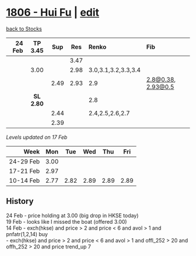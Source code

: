 # [1806 - Hui Fu](https://alwinwoo.github.io/stocks/1806.html) | [edit](https://github.com/alwinwoo/alwinwoo.github.io/edit/master/stocks/1806.md)
[back to Stocks](https://alwinwoo.github.io/stocks.html)

| 24 Feb  | **TP 3.45**     | Sup   | Res   | Renko | Fib
| ---:    | :---:           | :---: | :---: | :---  | :---
|         |                 |       | 3.47  | 
|         | 3.00            |       | 2.98  | 3.0,3.1,3.2,3.3,3.4
|         |                 | 2.49  | 2.93  | 2.9   | 2.8@0.38, 2.93@0.5
|         | **SL 2.80**     |       |       | 2.8
|         |                 | 2.44  |       | 2.4,2.5,2.6,2.7
|         |                 | 2.39  |       | 

*Levels updated on 17 Feb*

Week      | Mon   | Tue   | Wed   | Thu   | Fri   |
---:      | :---: | :---: | :---: | :---: | :---: |
24-29 Feb | 3.00  |
17-21 Feb | 2.97  |
10-14 Feb | 2.77  | 2.82  | 2.89  | 2.89  | 2.89  |

## History
24 Feb - price holding at 3.00 (big drop in HKSE today) <br>
19 Feb - looks like I missed the boat (offered 3.00) <br>
14 Feb - exch(hkse) and price > 2 and price < 6 and avol > 1 and pnfatr(1,2,14) buy <br>- exch(hkse) and price > 2 and price < 6 and avol > 1 and offl_252 > 20 and offh_252 > 20 and price trend_up 7
